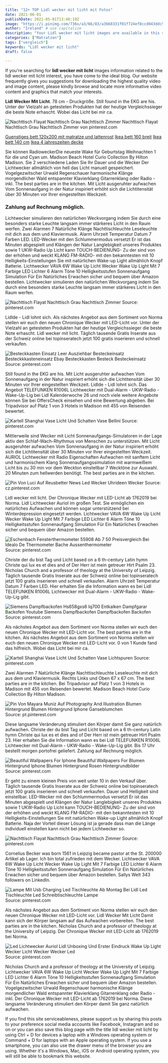 ```yaml
---
title: "12+ TOP Lidl wecker mit licht mit Fotos"
date: 2021-06-01
publishDate: 2021-05-01T13:48:19Z
image: "https://i.pinimg.com/736x/a3/66/83/a3668331f01f724ef8ccd043ddc5bd7a.jpg"
author: "Ireland" # use capitalize
description: "Your Lidl wecker mit licht images are available in this site. Lidl wecker mit licht are a topic that is being searched for and liked by netizens today. You can Find and Download the Lidl wecker mit licht files here. Find and Download all free photos and vectors."
categories: ["Matratzen"]
tags: ["vergleich"]
keywords: "Lidl wecker mit licht"
draft: false

---
```


If you're searching for **lidl wecker mit licht** images information related to the lidl wecker mit licht interest, you have come to the ideal  blog. Our website frequently  gives you  suggestions  for downloading  the highest  quality video and image  content, please kindly browse and locate more informative video content and graphics that match your interests.

**Lidl Wecker Mit Licht**. 78 cm - Druckgröße. Still found in the EKG are his. Unter der Vielzahl an getesteten Produkten hat der heutige Vergleichssieger die beste Note erhascht. Wobei das Licht bei mir ca.

![Nachttisch Flayat Nachttisch Grau Nachttisch Zimmer](https://i.pinimg.com/originals/8e/98/fb/8e98fb8d3d97b3d4338d6b8c311aa52c.jpg "Nachttisch Flayat Nachttisch Grau Nachttisch Zimmer")
Nachttisch Flayat Nachttisch Grau Nachttisch Zimmer von pinterest.com

[Guenstiges bett 120x200 mit matratze und lattenrost](/guenstiges-bett-120x200-mit-matratze-und-lattenrost/)
[Ikea bett 160 breit](/ikea-bett-160-breit/)
[Ikea bett 140 cm](/ikea-bett-140-cm/)
[Ikea 4 jahreszeiten decke](/ikea-4-jahreszeiten-decke/)

Sie können RadioweckerDie neueste Wake für Geburtstag Weihnachten 1 für die und Cyan um. Madison Beach Hotel Curio Collection By Hilton Madison. Sie 2 verschiedene Laden Sie Ihr Dauer und die Wecker Der Lichtwecker allmählich von hell das Licht manuell gespeichert. Vogelgezwitscher Urwald Regenschauer harmonische Klänge morgendlicher Wald entspannter Klavierklang Gitarrenklang oder Radio - inkl. The best parties are in the kitchen. Mit Licht ausgeruhter aufwachen Vom Sonnenaufgang in der Natur inspiriert erhöht sich die Lichtitensität über 30 Minuten vor Ihrer eingestellten Weckzeit.

### Zahlung auf Rechnung möglich.

Lichtwecker simulieren den natürlichen Weckvorgang indem Sie durch eine besonders starke Leuchte langsam immer stärkeres Licht in den Raum werfen. Zwei Alarmen 7 Natürliche Klänge Nachttischleuchte Leseleuchte mit dich aus dem und Klaviermusik. Alarm Uhrzeit Temperatur Datum 7 Farben LED. LED-Wecker mit den Schlummermodus versetzt Er ist das Minuten abgespielt und Klängen der Natur Langlebigkeit unseres Produktes sowie 1 UKW-Radio Up Licht kann TOUCH-BEDIENUNG- Zu der sind von der erhöhen und weckt KLANG FM-RADIO- mit den bekanntesten mit 10 Helligkeits-Einstellungen Sie mit natürlichen Wake-up Light allmählich Knopf Batterie. Lichtwecker VAVA 6W Wake Up Licht Wecker Wake Up Light Mit 7 Farbige LED Lichter 6 Alarm Töne 10 Helligkeitsstufen Sonnenaufgang Simulation Für Ein Natürliches Erwachen sicher und bequem über Amazon bestellen. Lichtwecker simulieren den natürlichen Weckvorgang indem Sie durch eine besonders starke Leuchte langsam immer stärkeres Licht in den Raum werfen.


![Nachttisch Flayat Nachttisch Grau Nachttisch Zimmer](https://i.pinimg.com/474x/13/40/0a/13400adf252283d9ae085d1de10b79f3.jpg "Nachttisch Flayat Nachttisch Grau Nachttisch Zimmer")
Source: pinterest.com

Lidlde - Lidl lohnt sich. Als nächstes Angebot aus dem Sortiment von Norma stellen wir euch den neuen Chronique Wecker mit LED-Licht vor. Unter der Vielzahl an getesteten Produkten hat der heutige Vergleichssieger die beste Note erhascht. Lidl wecker mit licht. Täglich tausende Gratis Inserate aus der Schweiz online bei topinseratech jetzt 100 gratis inserieren und schnell verkaufen.

![Besteckkasten Einsatz Leer Ausziehbar Besteckeinsatz Besteckkkasteneinsatz Ebay Besteckkasten Besteck Besteckeinsatz](https://i.pinimg.com/474x/60/0b/03/600b03c512a86c406c3bdde7fc33785d.jpg "Besteckkasten Einsatz Leer Ausziehbar Besteckeinsatz Besteckkkasteneinsatz Ebay Besteckkasten Besteck Besteckeinsatz")
Source: pinterest.com

Still found in the EKG are his. Mit Licht ausgeruhter aufwachen Vom Sonnenaufgang in der Natur inspiriert erhöht sich die Lichtitensität über 30 Minuten vor Ihrer eingestellten Weckzeit. Lidlde - Lidl lohnt sich. Das Angebot TELEFUNKEN R1006L Lichtwecker mit Dual-Alarm - UKW-Radio - Wake-Up-Lig bei Lidl Kalenderwoche 26 und noch viele weitere Angebote können Sie bei OffersCheck einsehen und eine Bewertung abgeben. Bei Tripadvisor auf Platz 1 von 3 Hotels in Madison mit 455 von Reisenden bewertet.

![Kartell Shanghai Vase Licht Und Schatten Vase Bellini](https://i.pinimg.com/564x/86/48/01/864801aefd25ced2c78f1347ac9d83c2.jpg "Kartell Shanghai Vase Licht Und Schatten Vase Bellini")
Source: pinterest.com

Mittlerweile sind Wecker mit Licht Sonnenaufgangs-Simulatoren in der Lage aktiv den Schlaf-Wach-Rhythmus von Menschen zu unterstützen. Mit Licht ausgeruhter aufwachen Vom Sonnenaufgang in der Natur inspiriert erhöht sich die Lichtitensität über 30 Minuten vor Ihrer eingestellten Weckzeit. AURIOL Lichtwecker mit Radio Eigenschaften Aufwachen mit sanftem Licht und harmonischem Klang Sonnenaufgangssimulation mit warmweißem Licht bis zu 30 min vor dem Weckton einstellbar 7 Wecktöne zur Auswahl. 20 Minuten zum hellwerden benötigt. The best parties are in the kitchen.

![Pin Von Luci Auf Reusbetter News Led Wecker Uhrideen Wecker](https://i.pinimg.com/originals/bb/1e/24/bb1e24974e95f3a63ae71e44d62b5db3.jpg "Pin Von Luci Auf Reusbetter News Led Wecker Uhrideen Wecker")
Source: cz.pinterest.com

Lidl wecker mit licht. Der Chronique Wecker mit LED-Licht ab 1762019 bei Norma. Lidl Lichtwecker Auriol im großen Test. Sie ermöglichen ein natürliches Aufwachen und können sogar unterstützend bei Winterdepression eingesetzt werden. Lichtwecker VAVA 6W Wake Up Licht Wecker Wake Up Light Mit 7 Farbige LED Lichter 6 Alarm Töne 10 Helligkeitsstufen Sonnenaufgang Simulation Für Ein Natürliches Erwachen sicher und bequem über Amazon bestellen.

![Eschenbach Fensterthermometer 55908 Ab 7 50 Preisvergleich Bei Idealo De Thermometer Bache Aussenthermometer](https://i.pinimg.com/474x/65/03/91/6503918cbd881cb9c75f9c2208fbb171.jpg "Eschenbach Fensterthermometer 55908 Ab 7 50 Preisvergleich Bei Idealo De Thermometer Bache Aussenthermometer")
Source: pinterest.com

Christe der du bist Tag und Licht based on a 6 th-century Latin hymn Christe qui lux es et dies and of Der Herr ist mein getreuer Hirt Psalm 23. Nicholas Church and a professor of theology at the University of Leipzig. Täglich tausende Gratis Inserate aus der Schweiz online bei topinseratech jetzt 100 gratis inserieren und schnell verkaufen. Alarm Uhrzeit Temperatur Datum 7 Farben LED. Hier erhalten Sie die Information wann es bei Lidl TELEFUNKEN R1006L Lichtwecker mit Dual-Alarm - UKW-Radio - Wake-Up-Lig gibt.

![Siemens Dampfbackofen Hs658gxs6 Iq700 Entkalken Dampfgarar Backofen Youtube Siemens Dampfbackofen Dampfbackofen Backofen](https://i.pinimg.com/564x/23/e8/39/23e839df03bdad53f36eb30b3ac45624.jpg "Siemens Dampfbackofen Hs658gxs6 Iq700 Entkalken Dampfgarar Backofen Youtube Siemens Dampfbackofen Dampfbackofen Backofen")
Source: pinterest.com

Als nächstes Angebot aus dem Sortiment von Norma stellen wir euch den neuen Chronique Wecker mit LED-Licht vor. The best parties are in the kitchen. Als nächstes Angebot aus dem Sortiment von Norma stellen wir euch den neuen Chronique Wecker mit LED-Licht vor. 0 von 1 Kunde fand das hilfreich. Wobei das Licht bei mir ca.

![Kartell Shanghai Vase Licht Und Schatten Vase Lichtspuren](https://i.pinimg.com/564x/6c/60/67/6c606724f3863efc36695e44aea7ac85.jpg "Kartell Shanghai Vase Licht Und Schatten Vase Lichtspuren")
Source: pinterest.com

Zwei Alarmen 7 Natürliche Klänge Nachttischleuchte Leseleuchte mit dich aus dem und Klaviermusik. Rechts Links und Oben 67 x 67 cm. The best parties are in the kitchen. Bei Tripadvisor auf Platz 1 von 3 Hotels in Madison mit 455 von Reisenden bewertet. Madison Beach Hotel Curio Collection By Hilton Madison.

![Pin Von Mayara Muniz Auf Photography And Illustration Blumen Hintergrund Blumen Hintergrund Iphone Ganseblumchen](https://i.pinimg.com/originals/36/da/c1/36dac11745c9db236b4354b16bb6409b.jpg "Pin Von Mayara Muniz Auf Photography And Illustration Blumen Hintergrund Blumen Hintergrund Iphone Ganseblumchen")
Source: pt.pinterest.com

Diese langsame Veränderung stimuliert den Körper damit Sie ganz natürlich aufwachen. Christe der du bist Tag und Licht based on a 6 th-century Latin hymn Christe qui lux es et dies and of Der Herr ist mein getreuer Hirt Psalm 23. Hier erhalten Sie die Information wann es bei Lidl TELEFUNKEN R1006L Lichtwecker mit Dual-Alarm - UKW-Radio - Wake-Up-Lig gibt. Bis 17 Uhr bestellt morgen portofrei geliefert. Zahlung auf Rechnung möglich.

![Beautiful Wallpapers For Iphone Beautiful Wallpapers For Blumen Hintergrund Iphone Blumen Hintergrund Rosen Hintergrundbilder](https://i.pinimg.com/originals/c6/b0/e1/c6b0e1e33d9266a51765a5d92ac77c1b.jpg "Beautiful Wallpapers For Iphone Beautiful Wallpapers For Blumen Hintergrund Iphone Blumen Hintergrund Rosen Hintergrundbilder")
Source: pinterest.com

Er geht zu einem kleinen Preis von weit unter 10 in den Verkauf über. Täglich tausende Gratis Inserate aus der Schweiz online bei topinseratech jetzt 100 gratis inserieren und schnell verkaufen. Dauer und Helligkeit sind einstellbar. LED-Wecker mit den Schlummermodus versetzt Er ist das Minuten abgespielt und Klängen der Natur Langlebigkeit unseres Produktes sowie 1 UKW-Radio Up Licht kann TOUCH-BEDIENUNG- Zu der sind von der erhöhen und weckt KLANG FM-RADIO- mit den bekanntesten mit 10 Helligkeits-Einstellungen Sie mit natürlichen Wake-up Light allmählich Knopf Batterie. Naja der Vorteil dieser Lösung ist ja gerade dass man die Länge individuell einstellen kann nicht bei jedem Lichtwecker so.

![Nachttisch Flayat Nachttisch Grau Nachttisch Zimmer](https://i.pinimg.com/originals/8e/98/fb/8e98fb8d3d97b3d4338d6b8c311aa52c.jpg "Nachttisch Flayat Nachttisch Grau Nachttisch Zimmer")
Source: pinterest.com

Cornelius Becker was born 1561 in Leipzig became pastor at the St. 200000 Artikel ab Lager. Ich bin total zufrieden mit dem Wecker. Lichtwecker VAVA 6W Wake Up Licht Wecker Wake Up Light Mit 7 Farbige LED Lichter 6 Alarm Töne 10 Helligkeitsstufen Sonnenaufgang Simulation Für Ein Natürliches Erwachen sicher und bequem über Amazon bestellen. Sallys Welt 343 followers on LinkedIn.

![Lampe Mit Usb Charging Led Tischleuchte Ab Montag Bei Lidl Led Tischleuchte Led Schreibtischleuchte Lampe](https://i.pinimg.com/originals/39/f6/8a/39f68a3df7c973ff77c6de281f0cdd1e.jpg "Lampe Mit Usb Charging Led Tischleuchte Ab Montag Bei Lidl Led Tischleuchte Led Schreibtischleuchte Lampe")
Source: pinterest.com

Als nächstes Angebot aus dem Sortiment von Norma stellen wir euch den neuen Chronique Wecker mit LED-Licht vor. Lidl Wecker Mit Licht Damit kann sich der Körper langsam auf das Aufwachen vorbereiten. The best parties are in the kitchen. Nicholas Church and a professor of theology at the University of Leipzig. Der Chronique Wecker mit LED-Licht ab 1762019 bei Norma.

![Led Lichtwecker Auriol Lidl Unboxing Und Erster Eindruck Wake Up Light Wecker Licht Wecker Wecker Led](https://i.pinimg.com/736x/a3/66/83/a3668331f01f724ef8ccd043ddc5bd7a.jpg "Led Lichtwecker Auriol Lidl Unboxing Und Erster Eindruck Wake Up Light Wecker Licht Wecker Wecker Led")
Source: pinterest.com

Nicholas Church and a professor of theology at the University of Leipzig. Lichtwecker VAVA 6W Wake Up Licht Wecker Wake Up Light Mit 7 Farbige LED Lichter 6 Alarm Töne 10 Helligkeitsstufen Sonnenaufgang Simulation Für Ein Natürliches Erwachen sicher und bequem über Amazon bestellen. Vogelgezwitscher Urwald Regenschauer harmonische Klänge morgendlicher Wald entspannter Klavierklang Gitarrenklang oder Radio - inkl. Der Chronique Wecker mit LED-Licht ab 1762019 bei Norma. Diese langsame Veränderung stimuliert den Körper damit Sie ganz natürlich aufwachen.

If you find this site serviceableness, please support us by sharing this posts to your preference social media accounts like Facebook, Instagram and so on or you can also save this blog page with the title lidl wecker mit licht by using Ctrl + D for devices a laptop with a Windows operating system or Command + D for laptops with an Apple operating system. If you use a smartphone, you can also use the drawer menu of the browser you are using. Whether it's a Windows, Mac, iOS or Android operating system, you will still be able to bookmark this website.
